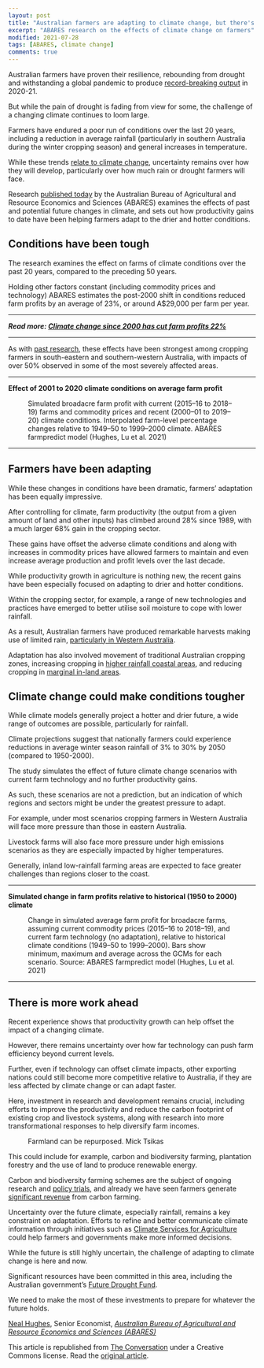 ```yaml
---
layout: post
title: "Australian farmers are adapting to climate change, but there's more work ahead"
excerpt: "ABARES research on the effects of climate change on farmers"
modified: 2021-07-28
tags: [ABARES, climate change]
comments: true
---
```


<p>Australian farmers have proven their resilience, rebounding from drought and withstanding a global pandemic to produce <a href="https://www.agriculture.gov.au/abares/news/media-releases/2021/agricultures-record-year-challenges-remain">record-breaking output</a> in 2020-21. </p>

<p>But while the pain of drought is fading from view for some, the challenge of a changing climate continues to loom large.</p>

<p>Farmers have endured a poor run of conditions over the last 20 years, including a reduction in average rainfall (particularly in southern Australia during the winter cropping season) and general increases in temperature. </p>

<p>While these trends <a href="http://www.bom.gov.au/state-of-the-climate/">relate to climate change</a>, uncertainty remains over how they will develop, particularly over how much rain or drought farmers will face.</p>

<p>Research <a href="https://www.agriculture.gov.au/abares/products/insights/climate-change-impacts-and-adaptation">published today</a> by the Australian Bureau of Agricultural and Resource Economics and Sciences (ABARES) examines the effects of past and potential future changes in climate, and sets out how productivity gains to date have been helping farmers adapt to the drier and hotter conditions.</p>

<h2>Conditions have been tough</h2>

<p>The research examines the effect on farms of climate conditions over the past 20 years, compared to the preceding 50 years. </p>

<p>Holding other factors constant (including commodity prices and technology) ABARES estimates the post-2000 shift in conditions reduced farm profits by an average of 23%, or around A$29,000 per farm per year.</p>

<hr>
<p>
  <em>
    <strong>
      Read more:
      <a href="https://theconversation.com/climate-change-since-2000-has-cut-farm-profits-22-128860">Climate change since 2000 has cut farm profits 22%</a>
    </strong>
  </em>
</p>
<hr>


<p>As with <a href="https://theconversation.com/new-study-changes-in-climate-since-2000-have-cut-australian-farm-profits-22-128860">past research</a>, these effects have been strongest among cropping farmers in south-eastern and southern-western Australia, with impacts of over 50% observed in some of the most severely affected areas.</p>

<hr>

<p><strong>Effect of 2001 to 2020 climate conditions on average farm profit</strong></p>

<figure class="align-center zoomable">
            <a href="https://images.theconversation.com/files/413475/original/file-20210728-19-1grji7k.png?ixlib=rb-1.1.0&amp;q=45&amp;auto=format&amp;w=1000&amp;fit=clip"><img alt="" src="https://images.theconversation.com/files/413475/original/file-20210728-19-1grji7k.png?ixlib=rb-1.1.0&amp;q=45&amp;auto=format&amp;w=754&amp;fit=clip" srcset="https://images.theconversation.com/files/413475/original/file-20210728-19-1grji7k.png?ixlib=rb-1.1.0&amp;q=45&amp;auto=format&amp;w=600&amp;h=333&amp;fit=crop&amp;dpr=1 600w, https://images.theconversation.com/files/413475/original/file-20210728-19-1grji7k.png?ixlib=rb-1.1.0&amp;q=30&amp;auto=format&amp;w=600&amp;h=333&amp;fit=crop&amp;dpr=2 1200w, https://images.theconversation.com/files/413475/original/file-20210728-19-1grji7k.png?ixlib=rb-1.1.0&amp;q=15&amp;auto=format&amp;w=600&amp;h=333&amp;fit=crop&amp;dpr=3 1800w, https://images.theconversation.com/files/413475/original/file-20210728-19-1grji7k.png?ixlib=rb-1.1.0&amp;q=45&amp;auto=format&amp;w=754&amp;h=418&amp;fit=crop&amp;dpr=1 754w, https://images.theconversation.com/files/413475/original/file-20210728-19-1grji7k.png?ixlib=rb-1.1.0&amp;q=30&amp;auto=format&amp;w=754&amp;h=418&amp;fit=crop&amp;dpr=2 1508w, https://images.theconversation.com/files/413475/original/file-20210728-19-1grji7k.png?ixlib=rb-1.1.0&amp;q=15&amp;auto=format&amp;w=754&amp;h=418&amp;fit=crop&amp;dpr=3 2262w" sizes="(min-width: 1466px) 754px, (max-width: 599px) 100vw, (min-width: 600px) 600px, 237px"></a>
            <figcaption>
              <span class="caption">Simulated broadacre farm profit with current (2015–16 to 2018–19) farms and commodity prices and recent (2000–01 to 2019–20) climate conditions. Interpolated farm-level percentage changes relative to 1949–50 to 1999–2000 climate.</span>
              <span class="attribution"><span class="source">ABARES farmpredict model (Hughes, Lu et al. 2021)</span></span>
            </figcaption>
          </figure>

<hr>

<h2>Farmers have been adapting</h2>

<p>While these changes in conditions have been dramatic, farmers’ adaptation has been equally impressive. </p>

<p>After controlling for climate, farm productivity (the output from a given amount of land and other inputs) has climbed around 28% since 1989, with a much larger 68% gain in the cropping sector.</p>

<p>These gains have offset the adverse climate conditions and along with increases in commodity prices have allowed farmers to maintain and even increase average production and profit levels over the last decade.</p>

<p>While productivity growth in agriculture is nothing new, the recent gains have been especially focused on adapting to drier and hotter conditions. </p>

<p>Within the cropping sector, for example, a range of new technologies and practices have emerged to better utilise soil moisture to cope with lower rainfall.</p>

<p>As a result, Australian farmers have produced remarkable harvests making use of limited rain, <a href="https://www.abc.net.au/news/rural/2021-01-08/wa-farmers-reap-huge-%246-billion-crop-as-harvest-surprises/13039572">particularly in Western Australia</a>.</p>

<p>Adaptation has also involved movement of traditional Australian cropping zones, increasing cropping in  <a href="https://theconversation.com/australian-farmers-are-adapting-to-climate-change-76939">higher rainfall coastal areas</a>, and reducing cropping in <a href="https://www.agriculture.gov.au/abares/products/insights/climate-change-impacts-and-adaptation">marginal in-land areas</a>.</p>

<h2>Climate change could make conditions tougher</h2>

<p>While climate models generally project a hotter and drier future, a wide range of outcomes are possible, particularly for rainfall. </p>

<p>Climate projections suggest that nationally farmers could experience reductions in average winter season rainfall of 3% to 30% by 2050 (compared to 1950-2000).</p>

<p>The study simulates the effect of future climate change scenarios with current farm technology and no further productivity gains. </p>

<p>As such, these scenarios are not a prediction, but an indication of which regions and sectors might be under the greatest pressure to adapt.</p>

<p>For example, under most scenarios cropping farmers in Western Australia will face more pressure than those in eastern Australia. </p>

<p>Livestock farms will also face more pressure under high emissions scenarios as they are especially impacted by higher temperatures. </p>

<p>Generally, inland low-rainfall farming areas are expected to face greater challenges than regions closer to the coast.</p>

<hr>

<p><strong>Simulated change in farm profits relative to historical (1950 to 2000) climate</strong></p>

<figure class="align-center zoomable">
            <a href="https://images.theconversation.com/files/413512/original/file-20210728-23-nqga6p.jpg?ixlib=rb-1.1.0&amp;q=45&amp;auto=format&amp;w=1000&amp;fit=clip"><img alt="" src="https://images.theconversation.com/files/413512/original/file-20210728-23-nqga6p.jpg?ixlib=rb-1.1.0&amp;q=45&amp;auto=format&amp;w=754&amp;fit=clip" srcset="https://images.theconversation.com/files/413512/original/file-20210728-23-nqga6p.jpg?ixlib=rb-1.1.0&amp;q=45&amp;auto=format&amp;w=600&amp;h=672&amp;fit=crop&amp;dpr=1 600w, https://images.theconversation.com/files/413512/original/file-20210728-23-nqga6p.jpg?ixlib=rb-1.1.0&amp;q=30&amp;auto=format&amp;w=600&amp;h=672&amp;fit=crop&amp;dpr=2 1200w, https://images.theconversation.com/files/413512/original/file-20210728-23-nqga6p.jpg?ixlib=rb-1.1.0&amp;q=15&amp;auto=format&amp;w=600&amp;h=672&amp;fit=crop&amp;dpr=3 1800w, https://images.theconversation.com/files/413512/original/file-20210728-23-nqga6p.jpg?ixlib=rb-1.1.0&amp;q=45&amp;auto=format&amp;w=754&amp;h=845&amp;fit=crop&amp;dpr=1 754w, https://images.theconversation.com/files/413512/original/file-20210728-23-nqga6p.jpg?ixlib=rb-1.1.0&amp;q=30&amp;auto=format&amp;w=754&amp;h=845&amp;fit=crop&amp;dpr=2 1508w, https://images.theconversation.com/files/413512/original/file-20210728-23-nqga6p.jpg?ixlib=rb-1.1.0&amp;q=15&amp;auto=format&amp;w=754&amp;h=845&amp;fit=crop&amp;dpr=3 2262w" sizes="(min-width: 1466px) 754px, (max-width: 599px) 100vw, (min-width: 600px) 600px, 237px"></a>
            <figcaption>
              <span class="caption">Change in simulated average farm profit for broadacre farms, assuming current commodity prices (2015–16 to 2018–19), and current farm technology (no adaptation), relative to historical climate conditions (1949–50 to 1999–2000). Bars show minimum, maximum and average across the GCMs for each scenario.</span>
              <span class="attribution"><span class="source">Source: ABARES farmpredict model (Hughes, Lu et al. 2021)</span></span>
            </figcaption>
          </figure>

<hr>

<h2>There is more work ahead</h2>

<p>Recent experience shows that productivity growth can help offset the impact of a changing climate. </p>

<p>However, there remains uncertainty over how far technology can push farm efficiency beyond current levels. </p>

<p>Further, even if technology can offset climate impacts, other exporting nations could still become more competitive relative to Australia, if they are less affected by climate change or can adapt faster.</p>

<p>Here, investment in research and development remains crucial, including efforts to improve the productivity and reduce the carbon footprint of existing crop and livestock systems, along with research into more transformational responses to help diversify farm incomes.</p>

<figure class="align-right zoomable">
            <a href="https://images.theconversation.com/files/413485/original/file-20210728-13-23k104.jpg?ixlib=rb-1.1.0&amp;q=45&amp;auto=format&amp;w=1000&amp;fit=clip"><img alt="" src="https://images.theconversation.com/files/413485/original/file-20210728-13-23k104.jpg?ixlib=rb-1.1.0&amp;q=45&amp;auto=format&amp;w=237&amp;fit=clip" srcset="https://images.theconversation.com/files/413485/original/file-20210728-13-23k104.jpg?ixlib=rb-1.1.0&amp;q=45&amp;auto=format&amp;w=600&amp;h=970&amp;fit=crop&amp;dpr=1 600w, https://images.theconversation.com/files/413485/original/file-20210728-13-23k104.jpg?ixlib=rb-1.1.0&amp;q=30&amp;auto=format&amp;w=600&amp;h=970&amp;fit=crop&amp;dpr=2 1200w, https://images.theconversation.com/files/413485/original/file-20210728-13-23k104.jpg?ixlib=rb-1.1.0&amp;q=15&amp;auto=format&amp;w=600&amp;h=970&amp;fit=crop&amp;dpr=3 1800w, https://images.theconversation.com/files/413485/original/file-20210728-13-23k104.jpg?ixlib=rb-1.1.0&amp;q=45&amp;auto=format&amp;w=754&amp;h=1219&amp;fit=crop&amp;dpr=1 754w, https://images.theconversation.com/files/413485/original/file-20210728-13-23k104.jpg?ixlib=rb-1.1.0&amp;q=30&amp;auto=format&amp;w=754&amp;h=1219&amp;fit=crop&amp;dpr=2 1508w, https://images.theconversation.com/files/413485/original/file-20210728-13-23k104.jpg?ixlib=rb-1.1.0&amp;q=15&amp;auto=format&amp;w=754&amp;h=1219&amp;fit=crop&amp;dpr=3 2262w" sizes="(min-width: 1466px) 754px, (max-width: 599px) 100vw, (min-width: 600px) 600px, 237px"></a>
            <figcaption>
              <span class="caption">Farmland can be repurposed.</span>
              <span class="attribution"><span class="source">Mick Tsikas</span></span>
            </figcaption>
          </figure>

<p>This could include for example, carbon and biodiversity farming, plantation forestry and the use of land to produce renewable energy.</p>

<p>Carbon and biodiversity farming schemes are the subject of ongoing research and <a href="https://www.agriculture.gov.au/ag-farm-food/natural-resources/landcare/sustaining-future-australian-farming">policy trials</a>, and already we have seen farmers generate <a href="https://landcareaustralia.org.au/project/erf-brings-benefits-farmers/">significant revenue</a> from carbon farming.</p>

<p>Uncertainty over the future climate, especially rainfall, remains a key constraint on adaptation. Efforts to refine and better communicate climate information through initiatives such as <a href="https://www.agriculture.gov.au/ag-farm-food/drought/future-drought-fund/climate-services">Climate Services for Agriculture</a> could help farmers and governments make more informed decisions.</p>

<p>While the future is still highly uncertain, the challenge of adapting to climate change is here and now. </p>

<p>Significant resources have been committed in this area, including the Australian government’s <a href="https://www.agriculture.gov.au/ag-farm-food/drought/future-drought-fund/climate-services">Future Drought Fund</a>. </p>

<p>We need to make the most of these investments to prepare for whatever the future holds.<!-- Below is The Conversation's page counter tag. Please DO NOT REMOVE. --><img src="https://counter.theconversation.com/content/164860/count.gif?distributor=republish-lightbox-basic" alt="The Conversation" width="1" height="1" style="border: none !important; box-shadow: none !important; margin: 0 !important; max-height: 1px !important; max-width: 1px !important; min-height: 1px !important; min-width: 1px !important; opacity: 0 !important; outline: none !important; padding: 0 !important; text-shadow: none !important" /><!-- End of code. If you don't see any code above, please get new code from the Advanced tab after you click the republish button. The page counter does not collect any personal data. More info: https://theconversation.com/republishing-guidelines --></p>

<p><span><a href="https://theconversation.com/profiles/neal-hughes-360453">Neal Hughes</a>, Senior Economist, <em><a href="https://theconversation.com/institutions/australian-bureau-of-agricultural-and-resource-economics-and-sciences-abares-3697">Australian Bureau of Agricultural and Resource Economics and Sciences (ABARES)</a></em></span></p>

<p>This article is republished from <a href="https://theconversation.com">The Conversation</a> under a Creative Commons license. Read the <a href="https://theconversation.com/australian-farmers-are-adapting-well-to-climate-change-but-theres-work-ahead-164860">original article</a>.</p>
